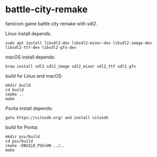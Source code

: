 # battle-city-remake
famicom game battle city remake with sdl2.

Linux install depends:
```
sudo apt install libsdl2-dev libsdl2-mixer-dev libsdl2-image-dev libsdl2-ttf-dev libsdl2-gfx-dev
```


macOS install depends:
```
brew install sdl2 sdl2_image sdl2_mixer sdl2_ttf sdl2_gfx
```


build for Linux and macOS:
```
mkdir build
cd build
cmake ..
make
```

Psvita install depends:
```
goto https://vitasdk.org/ and install vitasdk
```

build for Psvita:
```
mkdir psv/build
cd psv/build
cmake -DBUILD_PSV=ON ../..
make
```